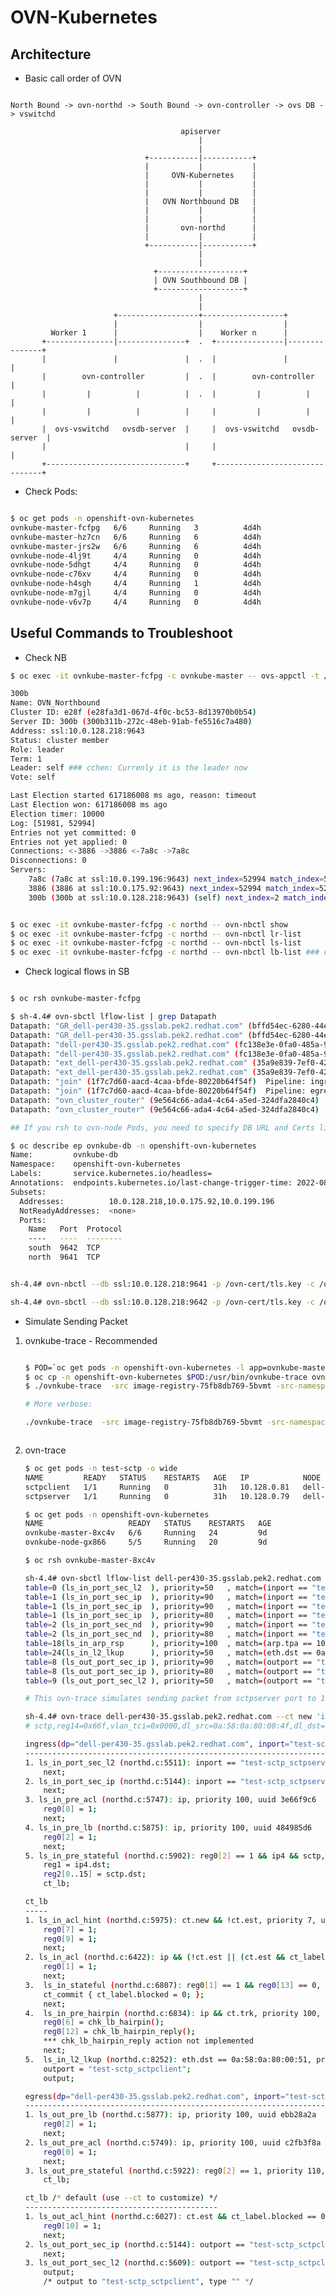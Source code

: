 # OVN-Kubernetes

## Architecture

* Basic call order of OVN

~~~text

North Bound -> ovn-northd -> South Bound -> ovn-controller -> ovs DB -> vswitchd

                                      apiserver
                                          |
                                          |
                              +-----------|-----------+
                              |           |           |
                              |     OVN-Kubernetes    |
                              |           |           |
                              |           |           |
                              |   OVN Northbound DB   |
                              |           |           |
                              |           |           |
                              |       ovn-northd      |
                              |           |           |
                              +-----------|-----------+
                                          |
                                          |
                                +-------------------+
                                | OVN Southbound DB |
                                +-------------------+
                                          |
                                          |
                       +------------------+------------------+
                       |                  |                  |
         Worker 1      |                  |    Worker n      |
       +---------------|---------------+  .  +---------------|---------------+
       |               |               |  .  |               |               |
       |        ovn-controller         |  .  |        ovn-controller         |
       |         |          |          |  .  |         |          |          |
       |         |          |          |     |         |          |          |
       |  ovs-vswitchd   ovsdb-server  |     |  ovs-vswitchd   ovsdb-server  |
       |                               |     |                               |
       +-------------------------------+     +-------------------------------+
~~~

* Check Pods:

~~~bash

$ oc get pods -n openshift-ovn-kubernetes
ovnkube-master-fcfpg   6/6     Running   3          4d4h
ovnkube-master-hz7cn   6/6     Running   6          4d4h
ovnkube-master-jrs2w   6/6     Running   6          4d4h
ovnkube-node-4lj9t     4/4     Running   0          4d4h
ovnkube-node-5dhgt     4/4     Running   0          4d4h
ovnkube-node-c76xv     4/4     Running   0          4d4h
ovnkube-node-h4sgh     4/4     Running   1          4d4h
ovnkube-node-m7gjl     4/4     Running   0          4d4h
ovnkube-node-v6v7p     4/4     Running   0          4d4h
~~~

## Useful Commands to Troubleshoot

* Check NB

~~~bash
$ oc exec -it ovnkube-master-fcfpg -c ovnkube-master -- ovs-appctl -t /var/run/ovn/ovnnb_db.ctl cluster/status OVN_Northbound

300b
Name: OVN_Northbound
Cluster ID: e28f (e28fa3d1-067d-4f0c-bc53-8d13970b0b54)
Server ID: 300b (300b311b-272c-48eb-91ab-fe5516c7a480)
Address: ssl:10.0.128.218:9643
Status: cluster member
Role: leader
Term: 1
Leader: self ### cchen: Currenly it is the leader now
Vote: self

Last Election started 617186008 ms ago, reason: timeout
Last Election won: 617186008 ms ago
Election timer: 10000
Log: [51981, 52994]
Entries not yet committed: 0
Entries not yet applied: 0
Connections: <-3886 ->3886 <-7a8c ->7a8c
Disconnections: 0
Servers:
    7a8c (7a8c at ssl:10.0.199.196:9643) next_index=52994 match_index=52993 last msg 2488 ms ago
    3886 (3886 at ssl:10.0.175.92:9643) next_index=52994 match_index=52993 last msg 2488 ms ago
    300b (300b at ssl:10.0.128.218:9643) (self) next_index=2 match_index=52993
~~~

~~~bash

$ oc exec -it ovnkube-master-fcfpg -c northd -- ovn-nbctl show
$ oc exec -it ovnkube-master-fcfpg -c northd -- ovn-nbctl lr-list
$ oc exec -it ovnkube-master-fcfpg -c northd -- ovn-nbctl ls-list
$ oc exec -it ovnkube-master-fcfpg -c northd -- ovn-nbctl lb-list ### cchen: lb is the service

~~~

* Check logical flows in SB

~~~bash

$ oc rsh ovnkube-master-fcfpg

$ sh-4.4# ovn-sbctl lflow-list | grep Datapath
Datapath: "GR_dell-per430-35.gsslab.pek2.redhat.com" (bffd54ec-6280-44e1-8ab8-cda6e85024fc)  Pipeline: ingress
Datapath: "GR_dell-per430-35.gsslab.pek2.redhat.com" (bffd54ec-6280-44e1-8ab8-cda6e85024fc)  Pipeline: egress
Datapath: "dell-per430-35.gsslab.pek2.redhat.com" (fc138e3e-0fa0-485a-9178-86e990f510d9)  Pipeline: ingress
Datapath: "dell-per430-35.gsslab.pek2.redhat.com" (fc138e3e-0fa0-485a-9178-86e990f510d9)  Pipeline: egress
Datapath: "ext_dell-per430-35.gsslab.pek2.redhat.com" (35a9e839-7ef0-42d5-ab97-523b3ae94dc4)  Pipeline: ingress
Datapath: "ext_dell-per430-35.gsslab.pek2.redhat.com" (35a9e839-7ef0-42d5-ab97-523b3ae94dc4)  Pipeline: egress
Datapath: "join" (1f7c7d60-aacd-4caa-bfde-80220b64f54f)  Pipeline: ingress
Datapath: "join" (1f7c7d60-aacd-4caa-bfde-80220b64f54f)  Pipeline: egress
Datapath: "ovn_cluster_router" (9e564c66-ada4-4c64-a5ed-324dfa2840c4)  Pipeline: ingress
Datapath: "ovn_cluster_router" (9e564c66-ada4-4c64-a5ed-324dfa2840c4)  Pipeline: egress

## If you rsh to ovn-node Pods, you need to specify DB URL and Certs like:

$ oc describe ep ovnkube-db -n openshift-ovn-kubernetes
Name:         ovnkube-db
Namespace:    openshift-ovn-kubernetes
Labels:       service.kubernetes.io/headless=
Annotations:  endpoints.kubernetes.io/last-change-trigger-time: 2022-08-08T09:43:03Z
Subsets:
  Addresses:          10.0.128.218,10.0.175.92,10.0.199.196
  NotReadyAddresses:  <none>
  Ports:
    Name   Port  Protocol
    ----   ----  --------
    south  9642  TCP
    north  9641  TCP


sh-4.4# ovn-nbctl --db ssl:10.0.128.218:9641 -p /ovn-cert/tls.key -c /ovn-cert/tls.crt -C /ovn-ca/ca-bundle.crt show

sh-4.4# ovn-sbctl --db ssl:10.0.128.218:9642 -p /ovn-cert/tls.key -c /ovn-cert/tls.crt -C /ovn-ca/ca-bundle.crt lflow-list
~~~

* Simulate Sending Packet

1. ovnkube-trace - Recommended

    ~~~bash

    $ POD=`oc get pods -n openshift-ovn-kubernetes -l app=ovnkube-master |grep -v NAME | awk '{print $1}' | head -n1`
    $ oc cp -n openshift-ovn-kubernetes $POD:/usr/bin/ovnkube-trace ovnkube-trace ### cchen: You need to find a Linux bastion host to run ovnkube-trace
    $ ./ovnkube-trace  -src image-registry-75fb8db769-5bvmt -src-namespace openshift-image-registry -dst dns-default-pxj4t -dst-namespace openshift-dns -udp -dst-port 53 -loglevel 0

    # More verbose:

    ./ovnkube-trace  -src image-registry-75fb8db769-5bvmt -src-namespace openshift-image-registry -dst dns-default-pxj4t -dst-namespace openshift-dns -udp -dst-port 53 -loglevel 2
    ~~~

    ~~~bash

2. ovn-trace

    ~~~bash
    $ oc get pods -n test-sctp -o wide
    NAME         READY   STATUS    RESTARTS   AGE   IP            NODE                                    NOMINATED NODE   READINESS GATES
    sctpclient   1/1     Running   0          31h   10.128.0.81   dell-per430-35.gsslab.pek2.redhat.com   <none>           <none>
    sctpserver   1/1     Running   0          31h   10.128.0.79   dell-per430-35.gsslab.pek2.redhat.com   <none>           <none>

    $ oc get pods -n openshift-ovn-kubernetes
    NAME                   READY   STATUS    RESTARTS   AGE
    ovnkube-master-8xc4v   6/6     Running   24         9d
    ovnkube-node-gx866     5/5     Running   20         9d

    $ oc rsh ovnkube-master-8xc4v

    sh-4.4# ovn-sbctl lflow-list dell-per430-35.gsslab.pek2.redhat.com | grep sctpclient
    table=0 (ls_in_port_sec_l2  ), priority=50   , match=(inport == "test-sctp_sctpclient" && eth.src == {0a:58:0a:80:00:51}), action=(next;)
    table=1 (ls_in_port_sec_ip  ), priority=90   , match=(inport == "test-sctp_sctpclient" && eth.src == 0a:58:0a:80:00:51 && ip4.src == 0.0.0.0 && ip4.dst == 255.255.255.255 && udp.src == 68 && udp.dst == 67), action=(next;)
    table=1 (ls_in_port_sec_ip  ), priority=90   , match=(inport == "test-sctp_sctpclient" && eth.src == 0a:58:0a:80:00:51 && ip4.src == {10.128.0.81}), action=(next;)
    table=1 (ls_in_port_sec_ip  ), priority=80   , match=(inport == "test-sctp_sctpclient" && eth.src == 0a:58:0a:80:00:51 && ip), action=(drop;)
    table=2 (ls_in_port_sec_nd  ), priority=90   , match=(inport == "test-sctp_sctpclient" && eth.src == 0a:58:0a:80:00:51 && arp.sha == 0a:58:0a:80:00:51 && arp.spa == {10.128.0.81}), action=(next;)
    table=2 (ls_in_port_sec_nd  ), priority=80   , match=(inport == "test-sctp_sctpclient" && (arp || nd)), action=(drop;)
    table=18(ls_in_arp_rsp      ), priority=100  , match=(arp.tpa == 10.128.0.81 && arp.op == 1 && inport == "test-sctp_sctpclient"), action=(next;)
    table=24(ls_in_l2_lkup      ), priority=50   , match=(eth.dst == 0a:58:0a:80:00:51), action=(outport = "test-sctp_sctpclient"; output;)
    table=8 (ls_out_port_sec_ip ), priority=90   , match=(outport == "test-sctp_sctpclient" && eth.dst == 0a:58:0a:80:00:51 && ip4.dst == {255.255.255.255, 224.0.0.0/4, 10.128.0.81}), action=(next;)
    table=8 (ls_out_port_sec_ip ), priority=80   , match=(outport == "test-sctp_sctpclient" && eth.dst == 0a:58:0a:80:00:51 && ip), action=(drop;)
    table=9 (ls_out_port_sec_l2 ), priority=50   , match=(outport == "test-sctp_sctpclient" && eth.dst == {0a:58:0a:80:00:51}), action=(output;)

    # This ovn-trace simulates sending packet from sctpserver port to 10.128.0.81

    sh-4.4# ovn-trace dell-per430-35.gsslab.pek2.redhat.com --ct new 'inport == "test-sctp_sctpserver" && eth.src == 0a:58:0a:80:00:4f && ip4.src == {10.128.0.79} && eth.dst == 0a:58:0a:80:00:51 && ip4.dst == {10.128.0.81} && sctp.dst == 30102 && sctp.src == 30102 && sctp'
    # sctp,reg14=0x66f,vlan_tci=0x0000,dl_src=0a:58:0a:80:00:4f,dl_dst=0a:58:0a:80:00:51,nw_src=10.128.0.79,nw_dst=10.128.0.81,nw_tos=0,nw_ecn=0,nw_ttl=0,tp_src=30102,tp_dst=30102

    ingress(dp="dell-per430-35.gsslab.pek2.redhat.com", inport="test-sctp_sctpserver")
    ----------------------------------------------------------------------------------
    1. ls_in_port_sec_l2 (northd.c:5511): inport == "test-sctp_sctpserver" && eth.src == {0a:58:0a:80:00:4f}, priority 50, uuid aff87fc3
        next;
    2. ls_in_port_sec_ip (northd.c:5144): inport == "test-sctp_sctpserver" && eth.src == 0a:58:0a:80:00:4f && ip4.src == {10.128.0.79}, priority 90, uuid 7473bc64
        next;
    3. ls_in_pre_acl (northd.c:5747): ip, priority 100, uuid 3e66f9c6
        reg0[0] = 1;
        next;
    4. ls_in_pre_lb (northd.c:5875): ip, priority 100, uuid 484985d6
        reg0[2] = 1;
        next;
    5. ls_in_pre_stateful (northd.c:5902): reg0[2] == 1 && ip4 && sctp, priority 120, uuid ac2e19b9
        reg1 = ip4.dst;
        reg2[0..15] = sctp.dst;
        ct_lb;

    ct_lb
    -----
    1. ls_in_acl_hint (northd.c:5975): ct.new && !ct.est, priority 7, uuid 2356523d
        reg0[7] = 1;
        reg0[9] = 1;
        next;
    2. ls_in_acl (northd.c:6422): ip && (!ct.est || (ct.est && ct_label.blocked == 1)), priority 1, uuid 4c4ad65b
        reg0[1] = 1;
        next;
    3.  ls_in_stateful (northd.c:6807): reg0[1] == 1 && reg0[13] == 0, priority 100, uuid 109992c7
        ct_commit { ct_label.blocked = 0; };
        next;
    4.  ls_in_pre_hairpin (northd.c:6834): ip && ct.trk, priority 100, uuid 25e90e64
        reg0[6] = chk_lb_hairpin();
        reg0[12] = chk_lb_hairpin_reply();
        *** chk_lb_hairpin_reply action not implemented
        next;
    5.  ls_in_l2_lkup (northd.c:8252): eth.dst == 0a:58:0a:80:00:51, priority 50, uuid 7beafc33
        outport = "test-sctp_sctpclient";
        output;

    egress(dp="dell-per430-35.gsslab.pek2.redhat.com", inport="test-sctp_sctpserver", outport="test-sctp_sctpclient")
    -----------------------------------------------------------------------------------------------------------------
    1. ls_out_pre_lb (northd.c:5877): ip, priority 100, uuid ebb28a2a
        reg0[2] = 1;
        next;
    2. ls_out_pre_acl (northd.c:5749): ip, priority 100, uuid c2fb3f8a
        reg0[0] = 1;
        next;
    3. ls_out_pre_stateful (northd.c:5922): reg0[2] == 1, priority 110, uuid bfbf2db6
        ct_lb;

    ct_lb /* default (use --ct to customize) */
    -------------------------------------------
    1. ls_out_acl_hint (northd.c:6027): ct.est && ct_label.blocked == 0, priority 1, uuid baea188d
        reg0[10] = 1;
        next;
    2. ls_out_port_sec_ip (northd.c:5144): outport == "test-sctp_sctpclient" && eth.dst == 0a:58:0a:80:00:51 && ip4.dst == {255.255.255.255, 224.0.0.0/4, 10.128.0.81}, priority 90, uuid 7051fd2b
        next;
    3. ls_out_port_sec_l2 (northd.c:5609): outport == "test-sctp_sctpclient" && eth.dst == {0a:58:0a:80:00:51}, priority 50, uuid ce99ea0f
        output;
        /* output to "test-sctp_sctpclient", type "" */
    ~~~
